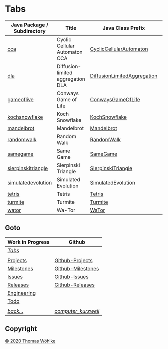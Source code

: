 # Tabs

|                     Java Package / Subdirectory     | Title | Java Class Prefix | config |
|-------------------------------|---------------------------|-------------------|--------|
| [cca](cca/README.md)                               | Cyclic Cellular Automaton CCA | [CyclicCellularAutomaton](https://github.com/Computer-Kurzweil/computer_kurzweil/blob/master/src/main/java/org/woehlke/computer/kurzweil/tabs/cca/CyclicCellularAutomaton.java) |  | 
| [dla](dla/README.md)                               | Diffusion-limited aggregation DLA | [DiffusionLimitedAggregation](https://github.com/Computer-Kurzweil/computer_kurzweil/blob/master/src/main/java/org/woehlke/computer/kurzweil/tabs/dla/DiffusionLimitedAggregation.java) |  | 
| [gameoflive](gameoflive/README.md)                 | Conways Game of Life | [ConwaysGameOfLife](https://github.com/Computer-Kurzweil/computer_kurzweil/blob/master/src/main/java/org/woehlke/computer/kurzweil/tabs/gameoflive/ConwaysGameOfLife.java)  |  |  
| [kochsnowflake](kochsnowflake/README.md)           | Koch Snowflake | [KochSnowflake](https://github.com/Computer-Kurzweil/computer_kurzweil/blob/master/src/main/java/org/woehlke/computer/kurzweil/tabs/kochsnowflake/KochSnowflake.java)  |  |  
| [mandelbrot](mandelbrot/README.md)                 | Mandelbrot | [Mandelbrot](https://github.com/Computer-Kurzweil/computer_kurzweil/blob/master/src/main/java/org/woehlke/computer/kurzweil/tabs/mandelbrot/Mandelbrot.java)  |  |  
| [randomwalk](randomwalk/README.md)                 | Random Walk | [RandomWalk](https://github.com/Computer-Kurzweil/computer_kurzweil/blob/master/src/main/java/org/woehlke/computer/kurzweil/tabs/randomwalk/RandomWalk.java)   |  |  
| [samegame](samegame/README.md)                     | Same Game | [SameGame](https://github.com/Computer-Kurzweil/computer_kurzweil/blob/master/src/main/java/org/woehlke/computer/kurzweil/tabs/samegame/SameGame.java)  |  |  
| [sierpinskitriangle](sierpinskitriangle/README.md) | Sierpinski Triangle | [SierpinskiTriangle](https://github.com/Computer-Kurzweil/computer_kurzweil/blob/master/src/main/java/org/woehlke/computer/kurzweil/tabs/sierpinskitriangle/SierpinskiTriangle.java)  |  |  
| [simulatedevolution](simulatedevolution/README.md) | Simulated Evolution | [SimulatedEvolution](https://github.com/Computer-Kurzweil/computer_kurzweil/blob/master/src/main/java/org/woehlke/computer/kurzweil/tabs/simulatedevolution/SimulatedEvolution.java)  |  |  
| [tetris](tetris/README.md)                         | Tetris | [Tetris](https://github.com/Computer-Kurzweil/computer_kurzweil/blob/master/src/main/java/org/woehlke/computer/kurzweil/tabs/tetris/Tetris.java)  |  |  
| [turmite](turmite/README.md)                       | Turmite | [Turmite](https://github.com/Computer-Kurzweil/computer_kurzweil/blob/master/src/main/java/org/woehlke/computer/kurzweil/tabs/turmite/Turmite.java)  |  |  
| [wator](wator/README.md)                           | Wa-Tor | [WaTor](https://github.com/Computer-Kurzweil/computer_kurzweil/blob/master/src/main/java/org/woehlke/computer/kurzweil/tabs/wator/WaTor.java)  |  |  

## Goto
| Work in Progress | Github                          |
|------------------|---------------------------------|
| *[Tabs](TABS.md)* | |
|  |  |
| [Projects](../PROJECTS.md)       | [Github-Projects](https://github.com/Computer-Kurzweil/computer_kurzweil/projects) |
| [Milestones](../MILESTONES.md)   | [Github-Milestones](https://github.com/Computer-Kurzweil/computer_kurzweil/milestones) |
| [Issues](../ISSUES.md)           | [Github-Issues](https://github.com/Computer-Kurzweil/computer_kurzweil/issues) |
| [Releases](../RELEASES.md)       | [Github-Releases](https://github.com/Computer-Kurzweil/computer_kurzweil/releases) |
| [Engineering](../ENGINEERING.md) | |
| [Todo](../TODO.md) | |
|  |  |
| *[back...](../../README.md)* | *[computer_kurzweil](https://github.com/Computer-Kurzweil/computer_kurzweil)* |

## Copyright
[&copy; 2020 Thomas W&ouml;hlke](../../LICENSE.code.md)
